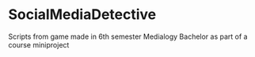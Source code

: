 # SocialMediaDetective
Scripts from game made in 6th semester Medialogy Bachelor as part of a course miniproject

